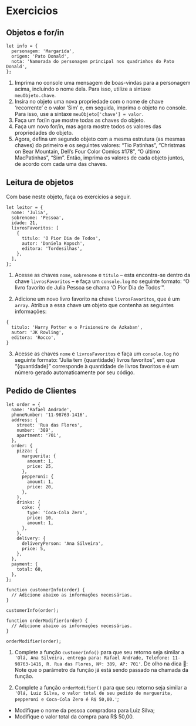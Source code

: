 # Exercicios

## Objetos e for/in

```
let info = {
  personagem: 'Margarida',
  origem: 'Pato Donald',
  nota: 'Namorada do personagem principal nos quadrinhos do Pato Donald',
};
```

1. Imprima no console uma mensagem de boas-vindas para a personagem acima, incluindo o nome dela. Para isso, utilize a sintaxe ```meuObjeto.chave```.
2. Insira no objeto uma nova propriedade com o nome de chave ‘recorrente’ e o valor ‘Sim’ e, em seguida, imprima o objeto no console. Para isso, use a sintaxe ```meuObjeto['chave'] = valor.```
3. Faça um for/in que mostre todas as chaves do objeto.
4. Faça um novo for/in, mas agora mostre todos os valores das propriedades do objeto.
5. Agora, defina um segundo objeto com a mesma estrutura (as mesmas chaves) do primeiro e os seguintes valores: “Tio Patinhas”, “Christmas on Bear Mountain, Dell’s Four Color Comics #178”, “O último MacPatinhas”, “Sim”. Então, imprima os valores de cada objeto juntos, de acordo com cada uma das chaves.

## Leitura de objetos

Com base neste objeto, faça os exercícios a seguir.

```
let leitor = {
  nome: 'Julia',
  sobrenome: 'Pessoa',
  idade: 21,
  livrosFavoritos: [
    {
      titulo: 'O Pior Dia de Todos',
      autor: 'Daniela Kopsch',
      editora: 'Tordesilhas',
    },
  ],
};
```

1. Acesse as chaves ```nome```, ```sobrenome``` e ```titulo``` – esta encontra-se dentro da chave ```livrosFavoritos``` – e faça um ```console.log``` no seguinte formato: “O livro favorito de Julia Pessoa se chama ‘O Pior Dia de Todos’”.

2. Adicione um novo livro favorito na chave ```livrosFavoritos```, que é um ```array```. Atribua a essa chave um objeto que contenha as seguintes informações:

```
{
  titulo: 'Harry Potter e o Prisioneiro de Azkaban',
  autor: 'JK Rowling',
  editora: 'Rocco',
}
```
3. Acesse as chaves ```nome``` e ```livrosFavoritos``` e faça um ```console.log``` no seguinte formato: “Julia tem {quantidade} livros favoritos”, em que “{quantidade}” corresponde à quantidade de livros favoritos e é um número gerado automaticamente por seu código.

## Pedido de Clientes

```
let order = {
  name: 'Rafael Andrade',
  phoneNumber: '11-98763-1416',
  address: {
    street: 'Rua das Flores',
    number: '389',
    apartment: '701',
  },
  order: {
    pizza: {
      marguerita: {
        amount: 1,
        price: 25,
      },
      pepperoni: {
        amount: 1,
        price: 20,
      },
    },
    drinks: {
      coke: {
        type: 'Coca-Cola Zero',
        price: 10,
        amount: 1,
      },
    },
    delivery: {
      deliveryPerson: 'Ana Silveira',
      price: 5,
    },
  },
  payment: {
    total: 60,
  },
};

function customerInfo(order) {
  // Adicione abaixo as informações necessárias.
}

customerInfo(order);

function orderModifier(order) {
  // Adicione abaixo as informações necessárias.
}

orderModifier(order);
```

1. Complete a função ```customerInfo()``` para que seu retorno seja similar a ```'Olá, Ana Silveira, entrega para: Rafael Andrade, Telefone: 11-98763-1416, R. Rua das Flores, Nº: 389, AP: 701'```.
De olho na dica 👀: Note que o parâmetro da função já está sendo passado na chamada da função.

2. Complete a função ```orderModifier()``` para que seu retorno seja similar a ```'Olá, Luiz Silva, o valor total de seu pedido de marguerita, pepperoni e Coca-Cola Zero é R$ 50,00.'```;
* Modifique o nome da pessoa compradora para Luiz Silva;
* Modifique o valor total da compra para R$ 50,00.

